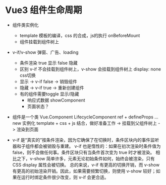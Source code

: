 # Vue3 组件生命周期
- 组件类实例化
  - template 模板的编译，css 的合成，js的执行
    onBeforeMount
  - 组件挂载到组件树上
- v-if/v-show
  弹窗、广告、loading
  - 条件渲染 true 显示 false 隐藏
  - 区别 v-if 不会挂载到组件树上，v-show 会挂载到组件树上 display: none css切换
  - 显示 -> v-if false -> 销毁组件
  - 隐藏 -> v-if true -> 重新创建组件
  - 有的组件需要toggle 显示/隐藏
    - 响应式数据 showComponent
    - 页面状态？

- 组件是一个类 Vue.Component LifecycleComponent ref + defineProps ... new 实例化
  template + css + js 结合，做好准备工作 -> 挂载到父组件树上 -> 渲染到页面

- v-if 是“真实的”按条件渲染，因为它确保了在切换时，条件区块内的事件监听器和子组件都会被销毁与重建。
  v-if 也是惰性的：如果在初次渲染时条件值为 false，则不会做任何事。条件区块只有当条件首次变为 true 时才被渲染。
  相比之下，v-show 简单许多，元素无论初始条件如何，始终会被渲染，只有 CSS display 属性会被切换。
  总的来说，v-if 有更高的切换开销，而 v-show 有更高的初始渲染开销。因此，如果需要频繁切换，则使用 v-show 较好；如果在运行时绑定条件很少改变，则 v-if 会更合适。
  
  